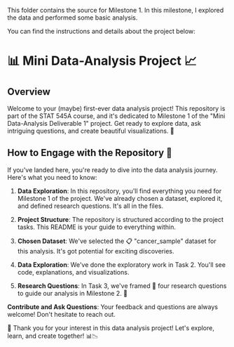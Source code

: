 This folder contains the source for Milestone 1. In this milestone, I explored the data and performed some basic analysis.

You can find the instructions and details about the project below:

# 📊 Mini Data-Analysis Project 📈

## Overview

Welcome to your (maybe) first-ever data analysis project! This repository is part of the STAT 545A course, and it's dedicated to Milestone 1 of the "Mini Data-Analysis Deliverable 1" project. Get ready to explore data, ask intriguing questions, and create beautiful visualizations. 🚀

## How to Engage with the Repository 🤝

If you've landed here, you're ready to dive into the data analysis journey. Here's what you need to know:

1. **Data Exploration**: In this repository, you'll find everything you need for Milestone 1 of the project. We've already chosen a dataset, explored it, and defined research questions. It's all in the files.

2. **Project Structure**: The repository is structured according to the project tasks. This README is your guide to everything within.

3. **Chosen Dataset**: We've selected the 📋 "cancer_sample" dataset for this analysis. It's got potential for exciting discoveries.

4. **Data Exploration**: We've done the exploratory work in Task 2. You'll see code, explanations, and visualizations.

5. **Research Questions**: In Task 3, we've framed 🤔 four research questions to guide our analysis in Milestone 2. 📖




**Contribute and Ask Questions**: Your feedback and questions are always welcome! Don't hesitate to reach out.




🎉 Thank you for your interest in this data analysis project! Let's explore, learn, and create together! 📊📉
